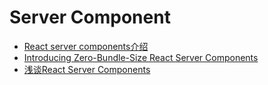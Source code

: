 # Server Component

- [React server components介绍](https://zhuanlan.zhihu.com/p/340816128)
- [Introducing Zero-Bundle-Size React Server Components](https://reactjs.org/blog/2020/12/21/data-fetching-with-react-server-components.html)
- [浅谈React Server Components](https://juejin.cn/post/6915972825211731982)
